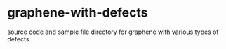 # graphene-with-defects
source code and sample file directory for graphene with various types of defects
